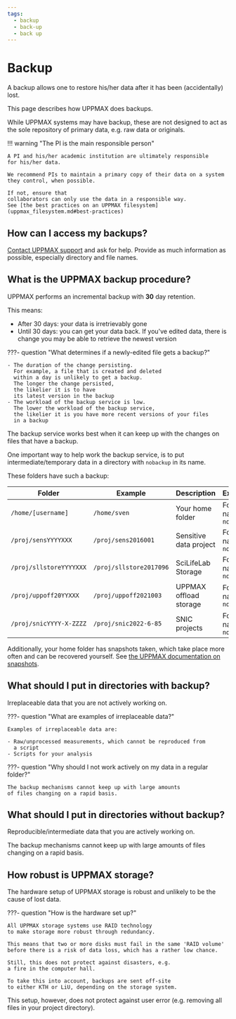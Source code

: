 ```yaml
---
tags:
  - backup
  - back-up
  - back up
---
```


# Backup

A backup allows one to restore his/her data
after it has been (accidentally) lost.

This page describes how UPPMAX does backups.

While UPPMAX systems may have backup,
these are not designed to act as the sole repository of primary data,
e.g. raw data or originals.

!!! warning "The PI is the main responsible person"

    A PI and his/her academic institution are ultimately responsible
    for his/her data.

    We recommend PIs to maintain a primary copy of their data on a system
    they control, when possible. 

    If not, ensure that 
    collaborators can only use the data in a responsible way.
    See [the best practices on an UPPMAX filesystem](uppmax_filesystem.md#best-practices)

## How can I access my backups?

[Contact UPPMAX support](../support.md) and ask for help.
Provide as much information as possible, especially directory and file names.

## What is the UPPMAX backup procedure?

UPPMAX performs an incremental backup with **30** day retention.

This means:

- After 30 days: your data is irretrievably gone
- Until 30 days: you can get your data back. If you've edited data,
  there is change you may be able to retrieve the newest version

???- question "What determines if a newly-edited file gets a backup?"

    - The duration of the change persisting.
      For example, a file that is created and deleted
      within a day is unlikely to get a backup.
      The longer the change persisted,
      the likelier it is to have
      its latest version in the backup
    - The workload of the backup service is low.
      The lower the workload of the backup service,
      the likelier it is you have more recent versions of your files
      in a backup

The backup service works best when it can keep up with the changes
on files that have a backup.

One important way to help work the backup service,
is to put intermediate/temporary data in a directory with `nobackup`
in its name.

These folders have such a backup:

Folder                 |Example                |Description           |Exceptions
-----------------------|-----------------------|----------------------|------------------------
`/home/[username]`     |`/home/sven`           |Your home folder      |Folders named `nobackup`
`/proj/sensYYYYXXX`    |`/proj/sens2016001`    |Sensitive data project|Folders named `nobackup`
`/proj/sllstoreYYYYXXX`|`/proj/sllstore2017096`|SciLifeLab Storage    |Folders named `nobackup`
`/proj/uppoff20YYXXX`  |`/proj/uppoff2021003`  |UPPMAX offload storage|Folders named `nobackup`
`/proj/snicYYYY-X-ZZZZ`|`/proj/snic2022-6-85`  |SNIC projects         |Folders named `nobackup`

Additionally, your home folder has snapshots taken,
which take place more often and can be recovered yourself.
See [the UPPMAX documentation on snapshots](snapshot.md).

## What should I put in directories with backup?

Irreplaceable data that you are not actively working on.

???- question "What are examples of irreplaceable data?"

    Examples of irreplaceable data are:

    - Raw/unprocessed measurements, which cannot be reproduced from
      a script
    - Scripts for your analysis

???- question "Why should I not work actively on my data in a regular folder?"

    The backup mechanisms cannot keep up with large amounts
    of files changing on a rapid basis.

## What should I put in directories without backup?

Reproducible/intermediate data that you are actively working on.

The backup mechanisms cannot keep up
with large amounts of files changing on a rapid basis.

## How robust is UPPMAX storage?

The hardware setup of UPPMAX storage is robust
and unlikely to be the cause of lost data.

???- question "How is the hardware set up?"

    All UPPMAX storage systems use RAID technology
    to make storage more robust through redundancy.

    This means that two or more disks must fail in the same 'RAID volume'
    before there is a risk of data loss, which has a rather low chance.

    Still, this does not protect against disasters, e.g.
    a fire in the computer hall.

    To take this into account, backups are sent off-site
    to either KTH or LiU, depending on the storage system.

This setup, however, does not protect against user error
(e.g. removing all files in your project directory).
